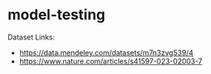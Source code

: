 # model-testing

Dataset Links:
- https://data.mendeley.com/datasets/m7n3zvg539/4
- https://www.nature.com/articles/s41597-023-02003-7

